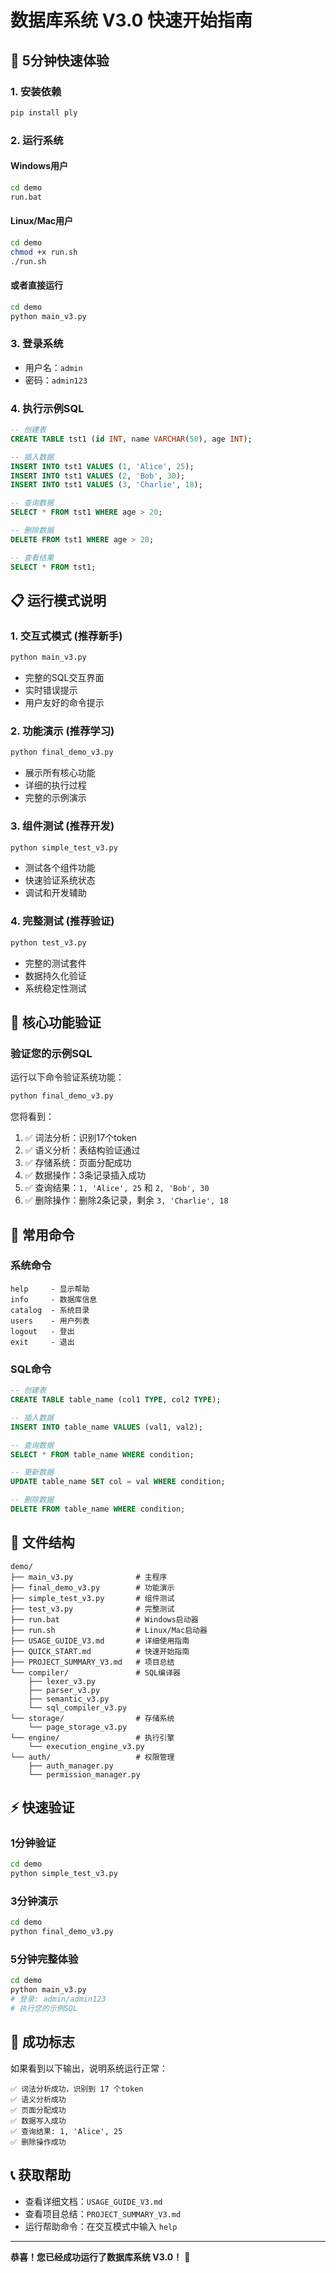 # 数据库系统 V3.0 快速开始指南

## 🚀 5分钟快速体验

### 1. 安装依赖
```bash
pip install ply
```

### 2. 运行系统

#### Windows用户
```bash
cd demo
run.bat
```

#### Linux/Mac用户
```bash
cd demo
chmod +x run.sh
./run.sh
```

#### 或者直接运行
```bash
cd demo
python main_v3.py
```

### 3. 登录系统
- 用户名：`admin`
- 密码：`admin123`

### 4. 执行示例SQL

```sql
-- 创建表
CREATE TABLE tst1 (id INT, name VARCHAR(50), age INT);

-- 插入数据
INSERT INTO tst1 VALUES (1, 'Alice', 25);
INSERT INTO tst1 VALUES (2, 'Bob', 30);
INSERT INTO tst1 VALUES (3, 'Charlie', 18);

-- 查询数据
SELECT * FROM tst1 WHERE age > 20;

-- 删除数据
DELETE FROM tst1 WHERE age > 20;

-- 查看结果
SELECT * FROM tst1;
```

## 📋 运行模式说明

### 1. 交互式模式 (推荐新手)
```bash
python main_v3.py
```
- 完整的SQL交互界面
- 实时错误提示
- 用户友好的命令提示

### 2. 功能演示 (推荐学习)
```bash
python final_demo_v3.py
```
- 展示所有核心功能
- 详细的执行过程
- 完整的示例演示

### 3. 组件测试 (推荐开发)
```bash
python simple_test_v3.py
```
- 测试各个组件功能
- 快速验证系统状态
- 调试和开发辅助

### 4. 完整测试 (推荐验证)
```bash
python test_v3.py
```
- 完整的测试套件
- 数据持久化验证
- 系统稳定性测试

## 🎯 核心功能验证

### 验证您的示例SQL

运行以下命令验证系统功能：

```bash
python final_demo_v3.py
```

您将看到：
1. ✅ 词法分析：识别17个token
2. ✅ 语义分析：表结构验证通过
3. ✅ 存储系统：页面分配成功
4. ✅ 数据操作：3条记录插入成功
5. ✅ 查询结果：`1, 'Alice', 25` 和 `2, 'Bob', 30`
6. ✅ 删除操作：删除2条记录，剩余 `3, 'Charlie', 18`

## 🔧 常用命令

### 系统命令
```
help     - 显示帮助
info     - 数据库信息
catalog  - 系统目录
users    - 用户列表
logout   - 登出
exit     - 退出
```

### SQL命令
```sql
-- 创建表
CREATE TABLE table_name (col1 TYPE, col2 TYPE);

-- 插入数据
INSERT INTO table_name VALUES (val1, val2);

-- 查询数据
SELECT * FROM table_name WHERE condition;

-- 更新数据
UPDATE table_name SET col = val WHERE condition;

-- 删除数据
DELETE FROM table_name WHERE condition;
```

## 📁 文件结构

```
demo/
├── main_v3.py              # 主程序
├── final_demo_v3.py        # 功能演示
├── simple_test_v3.py       # 组件测试
├── test_v3.py              # 完整测试
├── run.bat                 # Windows启动器
├── run.sh                  # Linux/Mac启动器
├── USAGE_GUIDE_V3.md       # 详细使用指南
├── QUICK_START.md          # 快速开始指南
├── PROJECT_SUMMARY_V3.md   # 项目总结
└── compiler/               # SQL编译器
    ├── lexer_v3.py
    ├── parser_v3.py
    ├── semantic_v3.py
    └── sql_compiler_v3.py
└── storage/                # 存储系统
    └── page_storage_v3.py
└── engine/                 # 执行引擎
    └── execution_engine_v3.py
└── auth/                   # 权限管理
    ├── auth_manager.py
    └── permission_manager.py
```

## ⚡ 快速验证

### 1分钟验证
```bash
cd demo
python simple_test_v3.py
```

### 3分钟演示
```bash
cd demo
python final_demo_v3.py
```

### 5分钟完整体验
```bash
cd demo
python main_v3.py
# 登录: admin/admin123
# 执行您的示例SQL
```

## 🎉 成功标志

如果看到以下输出，说明系统运行正常：

```
✅ 词法分析成功，识别到 17 个token
✅ 语义分析成功
✅ 页面分配成功
✅ 数据写入成功
✅ 查询结果: 1, 'Alice', 25
✅ 删除操作成功
```

## 📞 获取帮助

- 查看详细文档：`USAGE_GUIDE_V3.md`
- 查看项目总结：`PROJECT_SUMMARY_V3.md`
- 运行帮助命令：在交互模式中输入 `help`

---

**恭喜！您已经成功运行了数据库系统 V3.0！** 🎊
